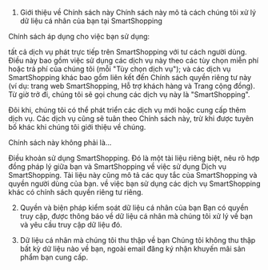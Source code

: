 1. Giới thiệu về Chính sách này
Chính sách này mô tả cách chúng tôi xử lý dữ liệu cá nhân của bạn tại SmartShopping

Chính sách áp dụng cho việc bạn sử dụng:

tất cả dịch vụ phát trực tiếp trên SmartShopping với tư cách người dùng. Điều này bao gồm việc sử dụng các dịch vụ này theo các tùy chọn miễn phí hoặc trả phí của chúng tôi (mỗi "Tùy chọn dịch vụ"); và
các dịch vụ SmartShopping khác bao gồm liên kết đến Chính sách quyền riêng tư này (ví dụ: trang web SmartShopping, Hỗ trợ khách hàng và Trang cộng đồng).
Từ giờ trở đi, chúng tôi sẽ gọi chung các dịch vụ này là "SmartShopping".

Đôi khi, chúng tôi có thể phát triển các dịch vụ mới hoặc cung cấp thêm dịch vụ. Các dịch vụ cũng sẽ tuân theo Chính sách này, trừ khi được tuyên bố khác khi chúng tôi giới thiệu về chúng.

Chính sách này không phải là...

Điều khoản sử dụng SmartShopping. Đó là một tài liệu riêng biệt, nêu rõ hợp đồng pháp lý giữa bạn và SmartShopping về việc sử dụng Dịch vụ SmartShopping. Tài liệu này cũng mô tả các quy tắc của SmartShopping và quyền người dùng của bạn.
về việc bạn sử dụng các dịch vụ SmartShopping khác có chính sách quyền riêng tư riêng.

2. Quyền và biện pháp kiểm soát dữ liệu cá nhân của bạn
Bạn có quyền truy cập, được thông báo về dữ liệu cá nhân mà chúng tôi xử lý về bạn và yêu cầu truy cập dữ liệu đó.

3. Dữ liệu cá nhân mà chúng tôi thu thập về bạn
Chúng tôi không thu thập bất kỳ dữ liệu nào về bạn, ngoài email đăng ký nhận khuyến mãi sản phẩm bạn cung cấp.
